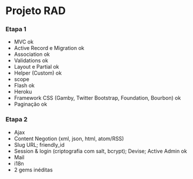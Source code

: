 # Projeto RAD

### Etapa 1
- MVC ok
- Active Record e Migration ok
- Association ok
- Validations ok
- Layout e Partial ok
- Helper (Custom) ok
- scope
- Flash ok
- Heroku
- Framework CSS (Gamby, Twitter Bootstrap, Foundation, Bourbon) ok
- Paginação ok

### Etapa 2

- Ajax
- Content Negotion (xml, json, html, atom/RSS)
- Slug URL; friendly_id
- Session & login (criptografia com salt, bcrypt); Devise; Active Admin ok
- Mail
- i18n
- 2 gems inéditas